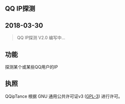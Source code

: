 ## QQ IP探测

## 2018-03-30
> QQ IP探测 V2.0 编写中...

## 功能
探测某个或某些QQ用户的IP

## 执照
QQipTance 根据 GNU 通用公共许可证v3 (<a href="http://www.gnu.org/copyleft/gpl.html" target="_blank">GPL-3</a>) 进行许可。

